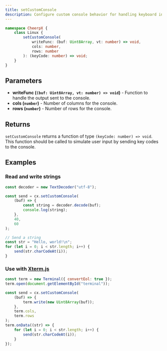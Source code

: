 ```yaml
---
title: setCustomConsole
description: Configure custom console behavior for handling keyboard input and output display
---
```


```ts
namespace CheerpX {
	class Linux {
		setCustomConsole(
			writeFunc: (buf: Uint8Array, vt: number) => void,
			cols: number,
			rows: number
		): (keyCode: number) => void;
	}
}
```

## Parameters

- **writeFunc (`(buf: Uint8Array, vt: number) => void`)** - Function to handle the output sent to the console.
- **cols (`number`)** - Number of columns for the console.
- **rows (`number`)** - Number of rows for the console.

## Returns

`setCustomConsole` returns a function of type `(keyCode: number) => void`. This function should be called to simulate user input by sending key codes to the console.

## Examples

### Read and write strings

```js
const decoder = new TextDecoder("utf-8");

const send = cx.setCustomConsole(
	(buf) => {
		const string = decoder.decode(buf);
		console.log(string);
	},
	40,
	60
);

// Send a string
const str = "Hello, world!\n";
for (let i = 0; i < str.length; i++) {
	send(str.charCodeAt(i));
}
```

### Use with [Xterm.js](https://xtermjs.org/)

```js
const term = new Terminal({ convertEol: true });
term.open(document.getElementById("terminal"));

const send = cx.setCustomConsole(
	(buf) => {
		term.write(new Uint8Array(buf));
	},
	term.cols,
	term.rows
);
term.onData((str) => {
	for (let i = 0; i < str.length; i++) {
		send(str.charCodeAt(i));
	}
});
```
